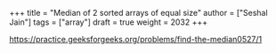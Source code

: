 +++
title = "Median of 2 sorted arrays of equal size"
author = ["Seshal Jain"]
tags = ["array"]
draft = true
weight = 2032
+++

<https://practice.geeksforgeeks.org/problems/find-the-median0527/1>
